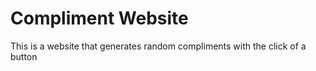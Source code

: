 # Compliment Website
This is a website that generates random compliments with the click of a button
